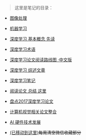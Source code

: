 > 这里是笔记的目录：

* [图像处理](image_processing.md)

* [机器学习](Mechine_Learning.md)
* [深度学习 基本概念 先读](./../Basic-Tutorial/readme.md)
* [深度学习术语](terminology.md)
* [深度学习论文阅读路线图 ·中文版](Deep_Learning_Papers_Reading_Roadmap.md) 
* [深度学习 综述文章](review.md) 
* [深度学习笔记](DeepLearning.md)
* [阅读论文 总结 这里](paper_read.md)
* [盘点2017深度学习论文](Niubility/paper2017.md)  
* [计算机视觉相关论文整合](Niubility/Computer-Version-Paper(updating).md)  
* [AI 硬件技术发展](AI_hardware_advanced_technology.md)
* [(已移动到这里)](https://github.com/PeterChenYijie/Weekly_clean_Wechat_favorites)~~每周清空微信收藏部分~~



